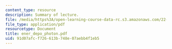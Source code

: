 ```yaml
---
content_type: resource
description: Summary of lecture.
file: /media/https%3A/open-learning-course-data-rc.s3.amazonaws.com/22-55j-principles-of-radiation-interactions-fall-2004/91d07afcf726613b748e07aebb4f1eb5_ener_depo_photon.pdf
file_type: application/pdf
resourcetype: Document
title: ener_depo_photon.pdf
uid: 91d07afc-f726-613b-748e-07aebb4f1eb5
---
```

